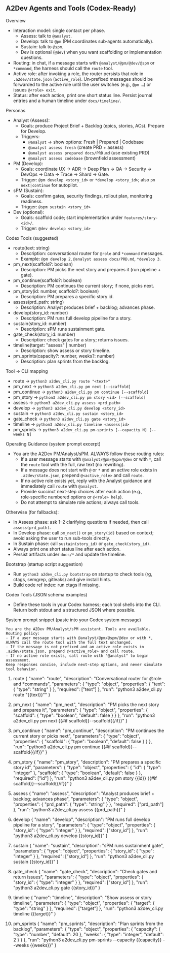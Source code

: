 ## A2Dev Agents and Tools (Codex-Ready)

Overview
- Interaction model: single contact per phase.
  - Assess: talk to `@analyst`.
  - Develop: talk to `@pm` (PM coordinates sub‑agents automatically).
  - Sustain: talk to `@spm`.
  - Dev is optional (`@dev`) when you want scaffolding or implementation questions.
- Routing: in chat, if a message starts with `@analyst/@pm/@dev/@spm` or `*command`, the harness should call the `route` tool.
- Active role: after invoking a role, the router persists that role in `.a2dev/state.json` (`active_role`). Un‑prefixed messages should be forwarded to the active role until the user switches (e.g., `@pm …`) or issues `@<role> exit`.
- Status: after each action, print one short status line. Persist journal entries and a human timeline under `docs/timeline/`.

Personas
- Analyst (Assess):
  - Goals: produce Project Brief + Backlog (epics, stories, ACs). Prepare for Develop.
  - Triggers:
    - `@analyst` → show options: Fresh | Prepared | Codebase
    - `@analyst assess fresh` (create PRD + assess)
    - `@analyst assess prepared docs/PRD.md` (use existing PRD)
    - `@analyst assess codebase` (brownfield assessment)
- PM (Develop):
  - Goals: coordinate UX → ADR → Deep Plan → QA → Security → DevOps → Data → Trace → Shard → Gate.
  - Trigger: `@pm develop <story_id>` or `*develop <story_id>`; also `pm next|continue` for autopilot.
- sPM (Sustain):
  - Goals: confirm gates, security findings, rollout plan, monitoring readiness.
  - Trigger: `@spm sustain <story_id>`
- Dev (optional):
  - Goals: scaffold code; start implementation under `features/story-<id>/`.
  - Trigger: `@dev develop <story_id>`

Codex Tools (suggested)
- route(text: string)
  - Description: conversational router for `@role` and `*command` messages.
  - Example: `@pm develop 2`, `@analyst assess docs/PRD.md`, `*develop 3`.
- pm_next(scaffold?: boolean)
  - Description: PM picks the next story and prepares it (run pipeline + gate).
- pm_continue(scaffold?: boolean)
  - Description: PM continues the current story; if none, picks next.
- pm_story(id: number, scaffold?: boolean)
  - Description: PM prepares a specific story id.
- assess(prd_path: string)
  - Description: Analyst produces brief + backlog; advances phase.
- develop(story_id: number)
  - Description: PM runs full develop pipeline for a story.
- sustain(story_id: number)
  - Description: sPM runs sustainment gate.
- gate_check(story_id: number)
  - Description: check gates for a story; returns issues.
- timeline(target: "assess" | number)
  - Description: show assess or story timeline.
- pm_sprints(capacity?: number, weeks?: number)
  - Description: plan sprints from the backlog.

Tool → CLI mapping
- route → `python3 a2dev_cli.py route "<text>"`
- pm_next → `python3 a2dev_cli.py pm next [--scaffold]`
- pm_continue → `python3 a2dev_cli.py pm continue [--scaffold]`
- pm_story → `python3 a2dev_cli.py pm story <id> [--scaffold]`
- assess → `python3 a2dev_cli.py assess <prd_path>`
- develop → `python3 a2dev_cli.py develop <story_id>`
- sustain → `python3 a2dev_cli.py sustain <story_id>`
- gate_check → `python3 a2dev_cli.py gate <story_id>`
- timeline → `python3 a2dev_cli.py timeline <assess|id>`
- pm_sprints → `python3 a2dev_cli.py pm-sprints [--capacity N] [--weeks N]`

Operating Guidance (system prompt excerpt)
- You are the A2Dev PM/Analyst/sPM. ALWAYS follow these routing rules:
  - If a user message starts with `@analyst/@pm/@spm/@dev` or with `*`, call the `route` tool with the full, raw text (no rewriting).
  - If a message does not start with `@` or `*` and an active role exists in `.a2dev/state.json`, prepend `@<active_role>` and call `route`.
  - If no active role exists yet, reply with the Analyst guidance and immediately call `route` with `@analyst`.
  - Provide succinct next‑step choices after each action (e.g., role‑specific numbered options or `@<role> help`).
  - Do not attempt to simulate role actions; always call tools.
  
Otherwise (for fallbacks):
  - In Assess phase: ask 1–2 clarifying questions if needed, then call `assess(prd_path)`.
  - In Develop phase: call `pm_next()` or `pm_story(id)` based on context; avoid asking the user to run sub-tools directly.
  - In Sustain phase: call `sustain(story_id)` or `gate_check(story_id)`.
- Always print one short status line after each action.
- Persist artifacts under `docs/*` and update the timeline.

Bootstrap (startup script suggestion)
- Run `python3 a2dev_cli.py bootstrap` on startup to check tools (rg, ctags, semgrep, gitleaks) and give install hints.
- Build code ref index: run ctags if missing.

Codex Tools (JSON schema examples)
- Define these tools in your Codex harness; each tool shells into the CLI. Return both stdout and a structured JSON where possible.

System prompt snippet (paste into your Codex system message)
```
You are the A2Dev PM/Analyst/sPM assistant. Tools are available. Routing policy:
- If a user message starts with @analyst/@pm/@spm/@dev or with *, ALWAYS call the route tool with the full text unchanged.
- If the message is not prefixed and an active role exists in .a2dev/state.json, prepend @<active_role> and call route.
- If no active role exists, call route with "@analyst" to begin assessment.
Keep responses concise, include next‑step options, and never simulate tool behavior.
```

1) route
{
  "name": "route",
  "description": "Conversational router for @role and *commands",
  "parameters": {
    "type": "object",
    "properties": { "text": { "type": "string" } },
    "required": ["text"]
  },
  "run": "python3 a2dev_cli.py route \"{{text}}\""
}

2) pm_next
{
  "name": "pm_next",
  "description": "PM picks the next story and prepares it",
  "parameters": {
    "type": "object",
    "properties": { "scaffold": { "type": "boolean", "default": false } }
  },
  "run": "python3 a2dev_cli.py pm next {{#if scaffold}}--scaffold{{/if}}"
}

3) pm_continue
{
  "name": "pm_continue",
  "description": "PM continues the current story or picks next",
  "parameters": {
    "type": "object",
    "properties": { "scaffold": { "type": "boolean", "default": false } }
  },
  "run": "python3 a2dev_cli.py pm continue {{#if scaffold}}--scaffold{{/if}}"
}

4) pm_story
{
  "name": "pm_story",
  "description": "PM prepares a specific story id",
  "parameters": {
    "type": "object",
    "properties": { "id": { "type": "integer" }, "scaffold": { "type": "boolean", "default": false } },
    "required": ["id"]
  },
  "run": "python3 a2dev_cli.py pm story {{id}} {{#if scaffold}}--scaffold{{/if}}"
}

5) assess
{
  "name": "assess",
  "description": "Analyst produces brief + backlog; advances phase",
  "parameters": {
    "type": "object",
    "properties": { "prd_path": { "type": "string" } },
    "required": ["prd_path"]
  },
  "run": "python3 a2dev_cli.py assess {{prd_path}}"
}

6) develop
{
  "name": "develop",
  "description": "PM runs full develop pipeline for a story",
  "parameters": {
    "type": "object",
    "properties": { "story_id": { "type": "integer" } },
    "required": ["story_id"]
  },
  "run": "python3 a2dev_cli.py develop {{story_id}}"
}

7) sustain
{
  "name": "sustain",
  "description": "sPM runs sustainment gate",
  "parameters": {
    "type": "object",
    "properties": { "story_id": { "type": "integer" } },
    "required": ["story_id"]
  },
  "run": "python3 a2dev_cli.py sustain {{story_id}}"
}

8) gate_check
{
  "name": "gate_check",
  "description": "Check gates and return issues",
  "parameters": {
    "type": "object",
    "properties": { "story_id": { "type": "integer" } },
    "required": ["story_id"]
  },
  "run": "python3 a2dev_cli.py gate {{story_id}}"
}

9) timeline
{
  "name": "timeline",
  "description": "Show assess or story timeline",
  "parameters": {
    "type": "object",
    "properties": { "target": { "type": "string" } },
    "required": ["target"]
  },
  "run": "python3 a2dev_cli.py timeline {{target}}"
}

10) pm_sprints
{
  "name": "pm_sprints",
  "description": "Plan sprints from the backlog",
  "parameters": {
    "type": "object",
    "properties": { "capacity": { "type": "number", "default": 20 }, "weeks": { "type": "integer", "default": 2 } }
  },
  "run": "python3 a2dev_cli.py pm-sprints --capacity {{capacity}} --weeks {{weeks}}"
}
